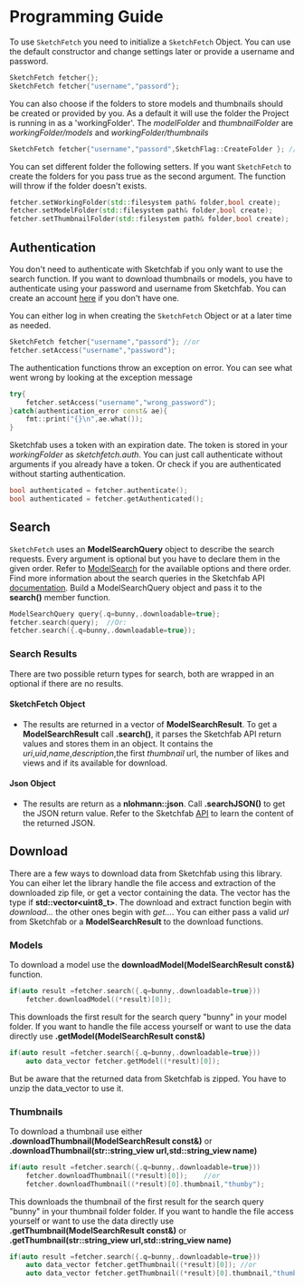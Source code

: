 # Programming Guide

To use `SketchFetch`  you need to initialize a `SketchFetch` Object. You can use the 
default constructor and change settings later or provide a username and password.
```c++
SketchFetch fetcher{};
SketchFetch fetcher{"username","passord"};
```
You can also choose if the folders to store models and thumbnails should be created or provided by you. As a default it will use the folder the Project is running in as a 'workingFolder'. The *modelFolder* and *thumbnailFolder* are *workingFolder/models* and *workingFolder/thumbnails* 
```c++
SketchFetch fetcher{"username","passord",SketchFlag::CreateFolder }; //or SketchFlag::DontCreateFolder
```
You can set different folder the following setters. If you want `SketchFetch` to create the folders for you pass true as the second argument. The function will throw if the folder doesn't exists.
```c++
fetcher.setWorkingFolder(std::filesystem path& folder,bool create);
fetcher.setModelFolder(std::filesystem path& folder,bool create);
fetcher.setThumbnailFolder(std::filesystem path& folder,bool create);
```



## Authentication
You don't need to authenticate with Sketchfab if you only want to use the search function. If you want to download thumbnails or models, you have to authenticate using your password and username from Sketchfab.
You can create an account [here][1] if you don't have one.

You can either log in when creating the `SketchFetch` Object or at a later time as needed.
```c++
SketchFetch fetcher{"username","passord"}; //or
fetcher.setAccess("username","password");
```
The authentication functions throw an exception on error. You can see what went wrong by looking at the exception message
```c++
try{
    fetcher.setAccess("username","wrong_password");
}catch(authentication_error const& ae){
    fmt::print("{}\n",ae.what());
}
```
Sketchfab uses a token with an expiration date. The token is stored in your *workingFolder* as *sketchfetch.auth*. You can just call authenticate without arguments if you already have a token. Or check if you are authenticated without starting authentication.
```c++
bool authenticated = fetcher.authenticate();
bool authenticated = fetcher.getAuthenticated();
```
## Search
`SketchFetch` uses an **ModelSearchQuery** object to describe the search requests. Every argument is optional but you have to declare them in the given order. Refer to [ModelSearch][2] for the available options and there order. Find more information about the search queries in the Sketchfab API [documentation][3].
Build a ModelSearchQuery object and pass it to the **search()** member function.
```c++
ModelSearchQuery query{.q=bunny,.downloadable=true};
fetcher.search(query);  //Or:
fetcher.search({.q=bunny,.downloadable=true});
```
### Search Results
There are two possible return types for search, both are wrapped in an optional if there are no results. 
#### SketchFetch Object
- The results are returned in a vector of **ModelSearchResult**. To get a **ModelSearchResult** call **.search()**, it parses the Sketchfab API return values and stores them in an object. It contains the *uri*,*uid*,*name*,*description*,the first *thumbnail* url, the number of likes and views and if its available for download.
#### Json Object
- The results are return as a **nlohmann::json**. Call **.searchJSON()** to get the JSON return value. Refer to the Sketchfab [API][2] to learn the content of the returned JSON.

## Download

There are a few ways to download data from Sketchfab using this library. You can eiher let the library handle the file access and extraction of the downloaded zip file, or get a vector containing the data. The vector has the type if **std::vector<uint8_t>**. The download and extract function begin with *download...* the other ones begin with *get...*.
You can either pass a valid *url* from Sketchfab or a **ModelSearchResult** to the download functions.

### Models
To download a model use the **downloadModel(ModelSearchResult const&)** function.
```c++
if(auto result =fetcher.search({.q=bunny,.downloadable=true}))
    fetcher.downloadModel((*result)[0]);
```
This downloads the first result for the search query "bunny" in your model folder. 
If you want to handle the file access yourself or want to use the data directly use **.getModel(ModelSearchResult const&)**
```c++
if(auto result =fetcher.search({.q=bunny,.downloadable=true}))
    auto data_vector fetcher.getModel((*result)[0]);
```
But be aware that the returned data from Sketchfab is zipped. You have to unzip the data_vector to use it.

### Thumbnails

To download a thumbnail use either **.downloadThumbnail(ModelSearchResult const&)** or **.downloadThumbnail(str::string_view url,std::string_view name)**
```c++
if(auto result =fetcher.search({.q=bunny,.downloadable=true}))
    fetcher.downloadThumbnail((*result)[0]);    //or
    fetcher.downloadThumbnail((*result)[0].thumbnail,"thumby");
```
This downloads the thumbnail of the first result for the search query "bunny" in your thumbnail folder folder. 
If you want to handle the file access yourself or want to use the data directly use **.getThumbnail(ModelSearchResult const&)** or **.getThumbnail(str::string_view url,std::string_view name)**
```c++
if(auto result =fetcher.search({.q=bunny,.downloadable=true}))
    auto data_vector fetcher.getThumbnail((*result)[0]); //or
    auto data_vector fetcher.getThumbnail((*result)[0].thumbnail,"thumby");
```


[1]: https://sketchfab.com/signup
[2]: include/SketchFetch/detail/ModelSearch.hpp
[3]: https://docs.sketchfab.com/data-api/v3/index.html#!/search/get_v3_search_type_models